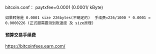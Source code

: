 bitcoin.conf：
paytxfee=0.0001 (0.0001/ kByte)  

````
如果转账是 0.0001 size 226bytes(不确定的)  手续费=226/1000 * 0.0001 = 0.0000226 (正式服需要测到账速度 及 size原理)
````

#### 预算交易手续费
https://bitcoinfees.earn.com/